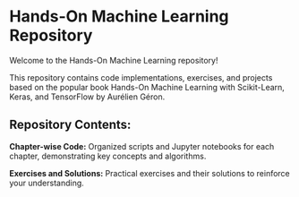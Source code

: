 # Hands-On Machine Learning Repository
Welcome to the Hands-On Machine Learning repository! 

This repository contains code implementations, exercises, and projects based on the popular book Hands-On Machine Learning with Scikit-Learn, Keras, and TensorFlow by Aurélien Géron.

## Repository Contents:

**Chapter-wise Code:** Organized scripts and Jupyter notebooks for each chapter, demonstrating key concepts and algorithms.

**Exercises and Solutions:** Practical exercises and their solutions to reinforce your understanding.
